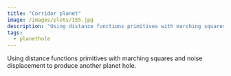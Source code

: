 ```yaml
---
title: "Corridor planet"
image: /images/plots/155.jpg
description: "Using distance functions primitives with marching squares and noise displacement to produce another planet hole."
tags:
  - planethole
---
```


Using distance functions primitives with marching squares and noise displacement to produce another planet hole.

